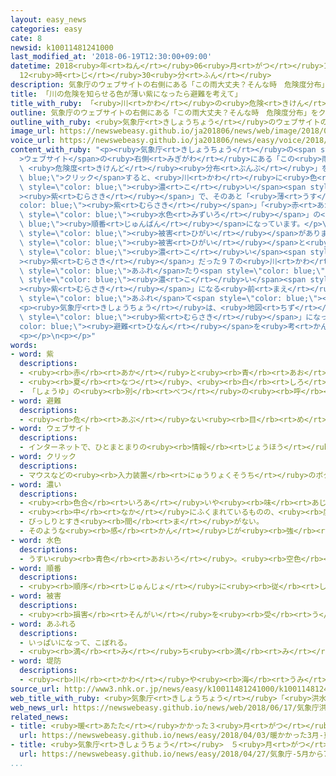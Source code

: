 ```yaml
---
layout: easy_news
categories: easy
cate: 8
newsid: k10011481241000
last_modified_at: '2018-06-19T12:30:00+09:00'
datetime: 2018<ruby>年<rt>ねん</rt></ruby>06<ruby>月<rt>がつ</rt></ruby>19<ruby>日<rt>にち</rt></ruby>
  12<ruby>時<rt>じ</rt></ruby>30<ruby>分<rt>ふん</rt></ruby>
description: 気象庁のウェブサイトの右側にある「この雨大丈夫？そんな時　危険度分布」をクリックすると、川に色がついている日本の地図が出てきます。
title: 「川の危険を知らせる色が薄い紫になったら避難を考えて」
title_with_ruby: 「<ruby>川<rt>かわ</rt></ruby>の<ruby>危険<rt>きけん</rt></ruby>を<ruby>知<rt>し</rt></ruby>らせる<ruby>色<rt>いろ</rt></ruby>が<ruby>薄<rt>うす</rt></ruby>い<ruby>紫<rt>むらさき</rt></ruby>になったら<ruby>避難<rt>ひなん</rt></ruby>を<ruby>考<rt>かんが</rt></ruby>えて」
outline: 気象庁のウェブサイトの右側にある「この雨大丈夫？そんな時　危険度分布」をクリックすると、川に色がついている日本の地図が出てきます。
outline_with_ruby: <ruby>気象庁<rt>きしょうちょう</rt></ruby>のウェブサイトの<ruby>右側<rt>みぎがわ</rt></ruby>にある「この<ruby>雨<rt>あめ</rt></ruby><ruby>大丈夫<rt>だいじょうぶ</rt></ruby>？そんな<ruby>時<rt>とき</rt></ruby>　<ruby>危険度<rt>きけんど</rt></ruby><ruby>分布<rt>ぶんぷ</rt></ruby>」をクリックすると、<ruby>川<rt>かわ</rt></ruby>に<ruby>色<rt>いろ</rt></ruby>がついている<ruby>日本<rt>にっぽん</rt></ruby>の<ruby>地図<rt>ちず</rt></ruby>が<ruby>出<rt>で</rt></ruby>てきます。
image_url: https://newswebeasy.github.io/ja201806/news/web/image/2018/06/17/K10011481241_1806170803_1806170807_01_03.jpg
voice_url: https://newswebeasy.github.io/ja201806/news/easy/voice/2018/06/19/k10011481241000.mp4
content_with_ruby: "<p><ruby>気象庁<rt>きしょうちょう</rt></ruby>の<span style=\"color: blue;\"\
  >ウェブサイト</span>の<ruby>右側<rt>みぎがわ</rt></ruby>にある「この<ruby>雨<rt>あめ</rt></ruby><ruby>大丈夫<rt>だいじょうぶ</rt></ruby>？そんな<ruby>時<rt>とき</rt></ruby>\
  \ <ruby>危険度<rt>きけんど</rt></ruby><ruby>分布<rt>ぶんぷ</rt></ruby>」を<span style=\"color:\
  \ blue;\">クリック</span>すると、<ruby>川<rt>かわ</rt></ruby>に<ruby>色<rt>いろ</rt></ruby>がついている<ruby>日本<rt>にっぽん</rt></ruby>の<ruby>地図<rt>ちず</rt></ruby>が<ruby>出<rt>で</rt></ruby>てきます。<ruby>雨<rt>あめ</rt></ruby>がたくさん<ruby>降<rt>ふ</rt></ruby>ると、<ruby>川<rt>かわ</rt></ruby>の<ruby>色<rt>いろ</rt></ruby>が<ruby>変<rt>か</rt></ruby>わって、どのくらい<ruby>危険<rt>きけん</rt></ruby>になるか<ruby>知<rt>し</rt></ruby>らせます。１<ruby>番<rt>ばん</rt></ruby><ruby>危険<rt>きけん</rt></ruby>な<ruby>場合<rt>ばあい</rt></ruby>は「<span\
  \ style=\"color: blue;\"><ruby>濃<rt>こ</rt></ruby>い</span><span style=\"color: blue;\"\
  ><ruby>紫<rt>むらさき</rt></ruby></span>」で、そのあと「<ruby>薄<rt>うす</rt></ruby>い<span style=\"\
  color: blue;\"><ruby>紫<rt>むらさき</rt></ruby></span>」「<ruby>赤<rt>あか</rt></ruby>」「<ruby>黄色<rt>きいろ</rt></ruby>」「<span\
  \ style=\"color: blue;\"><ruby>水色<rt>みずいろ</rt></ruby></span>」の<span style=\"color:\
  \ blue;\"><ruby>順番<rt>じゅんばん</rt></ruby></span>になっています。</p>\n<p><ruby>去年<rt>きょねん</rt></ruby>、<ruby>九州<rt>きゅうしゅう</rt></ruby>と<ruby>秋田県<rt>あきたけん</rt></ruby>は<ruby>雨<rt>あめ</rt></ruby>で<ruby>大<rt>おお</rt></ruby>きな<span\
  \ style=\"color: blue;\"><ruby>被害<rt>ひがい</rt></ruby></span>がありました。<ruby>気象庁<rt>きしょうちょう</rt></ruby>は、その<span\
  \ style=\"color: blue;\"><ruby>被害<rt>ひがい</rt></ruby></span>と<ruby>危険<rt>きけん</rt></ruby>を<ruby>知<rt>し</rt></ruby>らせた<ruby>色<rt>いろ</rt></ruby>を<ruby>比<rt>くら</rt></ruby>べました。１<ruby>番<rt>ばん</rt></ruby><ruby>危険<rt>きけん</rt></ruby>な「<span\
  \ style=\"color: blue;\"><ruby>濃<rt>こ</rt></ruby>い</span><span style=\"color: blue;\"\
  ><ruby>紫<rt>むらさき</rt></ruby></span>」だった９７の<ruby>川<rt>かわ</rt></ruby>のうち６７で、<ruby>川<rt>かわ</rt></ruby>の<ruby>水<rt>みず</rt></ruby>が<span\
  \ style=\"color: blue;\">あふれ</span>たり<span style=\"color: blue;\"><ruby>堤防<rt>ていぼう</rt></ruby></span>が<ruby>壊<rt>こわ</rt></ruby>れたりしたことがわかりました。「<span\
  \ style=\"color: blue;\"><ruby>濃<rt>こ</rt></ruby>い</span><span style=\"color: blue;\"\
  ><ruby>紫<rt>むらさき</rt></ruby></span>」になる<ruby>前<rt>まえ</rt></ruby>でも、<ruby>川<rt>かわ</rt></ruby>の<ruby>水<rt>みず</rt></ruby>が<span\
  \ style=\"color: blue;\">あふれ</span>て<span style=\"color: blue;\"><ruby>避難<rt>ひなん</rt></ruby></span>が<ruby>難<rt>むずか</rt></ruby>しかった<ruby>場合<rt>ばあい</rt></ruby>がありました。</p>\n\
  <p><ruby>気象庁<rt>きしょうちょう</rt></ruby>は、<ruby>地図<rt>ちず</rt></ruby>の<ruby>川<rt>かわ</rt></ruby>の<ruby>色<rt>いろ</rt></ruby>が２<ruby>番目<rt>ばんめ</rt></ruby>に<ruby>危険<rt>きけん</rt></ruby>な「<ruby>薄<rt>うす</rt></ruby>い<span\
  \ style=\"color: blue;\"><ruby>紫<rt>むらさき</rt></ruby></span>」になったら、すぐに<span style=\"\
  color: blue;\"><ruby>避難<rt>ひなん</rt></ruby></span>を<ruby>考<rt>かんが</rt></ruby>えてほしいと<ruby>言<rt>い</rt></ruby>っています。</p>\n\
  <p></p>\n<p></p>"
words:
- word: 紫
  descriptions:
  - <ruby><rb>赤</rb><rt>あか</rt></ruby>と<ruby><rb>青</rb><rt>あお</rt></ruby>の<ruby><rb>混</rb><rt>ま</rt></ruby>じった<ruby><rb>色</rb><rt>いろ</rt></ruby>。
  - <ruby><rb>夏</rb><rt>なつ</rt></ruby>、<ruby><rb>白</rb><rt>しろ</rt></ruby>い<ruby><rb>小花</rb><rt>こばな</rt></ruby>をつける<ruby><rb>草</rb><rt>くさ</rt></ruby>。<ruby><rb>根</rb><rt>ね</rt></ruby>からむらさき<ruby><rb>色</rb><rt>いろ</rt></ruby>の<ruby><rb>染料</rb><rt>せんりょう</rt></ruby>をとる。
  - 「しょうゆ」の<ruby><rb>別</rb><rt>べつ</rt></ruby>の<ruby><rb>呼</rb><rt>よ</rt></ruby>び<ruby><rb>方</rb><rt>かた</rt></ruby>。
- word: 避難
  descriptions:
  - <ruby><rb>危</rb><rt>あぶ</rt></ruby>ない<ruby><rb>目</rb><rt>め</rt></ruby>にあわないように、にげること。
- word: ウェブサイト
  descriptions:
  - インターネットで、ひとまとまりの<ruby><rb>情報</rb><rt>じょうほう</rt></ruby>が<ruby><rb>置</rb><rt>お</rt></ruby>かれている<ruby><rb>場所</rb><rt>ばしょ</rt></ruby>。サイト。
- word: クリック
  descriptions:
  - マウスなどの<ruby><rb>入力装置</rb><rt>にゅうりょくそうち</rt></ruby>のボタンをおすこと。二<ruby><rb>回</rb><rt>かい</rt></ruby><ruby><rb>続</rb><rt>つづ</rt></ruby>けておすことをダブルクリックという。
- word: 濃い
  descriptions:
  - <ruby><rb>色合</rb><rt>いろあ</rt></ruby>いや<ruby><rb>味</rb><rt>あじ</rt></ruby>などが<ruby><rb>強</rb><rt>つよ</rt></ruby>い。
  - <ruby><rb>中</rb><rt>なか</rt></ruby>にふくまれているものの、<ruby><rb>度合</rb><rt>どあ</rt></ruby>いが<ruby><rb>高</rb><rt>たか</rt></ruby>い。
  - びっしりとすき<ruby><rb>間</rb><rt>ま</rt></ruby>がない。
  - そのような<ruby><rb>感</rb><rt>かん</rt></ruby>じが<ruby><rb>強</rb><rt>つよ</rt></ruby>い。
- word: 水色
  descriptions:
  - うすい<ruby><rb>青色</rb><rt>あおいろ</rt></ruby>。<ruby><rb>空色</rb><rt>そらいろ</rt></ruby>。
- word: 順番
  descriptions:
  - <ruby><rb>順序</rb><rt>じゅんじょ</rt></ruby>に<ruby><rb>従</rb><rt>したが</rt></ruby>ってすること。また、その<ruby><rb>順序</rb><rt>じゅんじょ</rt></ruby>。
- word: 被害
  descriptions:
  - <ruby><rb>損害</rb><rt>そんがい</rt></ruby>を<ruby><rb>受</rb><rt>う</rt></ruby>けること。また、<ruby><rb>受</rb><rt>う</rt></ruby>けた<ruby><rb>害</rb><rt>がい</rt></ruby>。
- word: あふれる
  descriptions:
  - いっぱいになって、こぼれる。
  - <ruby><rb>満</rb><rt>み</rt></ruby>ち<ruby><rb>満</rb><rt>み</rt></ruby>ちている。いっぱいである。
- word: 堤防
  descriptions:
  - <ruby><rb>川</rb><rt>かわ</rt></ruby>や<ruby><rb>海</rb><rt>うみ</rt></ruby>があふれないように、<ruby><rb>川岸</rb><rt>かわぎし</rt></ruby>や<ruby><rb>海岸</rb><rt>かいがん</rt></ruby>に、<ruby><rb>石</rb><rt>いし</rt></ruby>やコンクリートなどで<ruby><rb>築</rb><rt>きず</rt></ruby>いたもの。つつみ。<ruby><rb>土手</rb><rt>どて</rt></ruby>。
source_url: http://www3.nhk.or.jp/news/easy/k10011481241000/k10011481241000.html
web_title_with_ruby: <ruby>気象庁<rt>きしょうちょう</rt></ruby>「<ruby>洪水<rt>こうずい</rt></ruby><ruby>警報<rt>けいほう</rt></ruby>の<ruby>危険度<rt>きけんど</rt></ruby><ruby>分布<rt>ぶんぷ</rt></ruby>」<ruby>情報<rt>じょうほう</rt></ruby>を<ruby>避難<rt>ひなん</rt></ruby>の<ruby>目安<rt>めやす</rt></ruby>に
web_news_url: https://newswebeasy.github.io/news/web/2018/06/17/気象庁洪水警報の危険度分布情報を避難の目安に
related_news:
- title: <ruby>暖<rt>あたた</rt></ruby>かかった３<ruby>月<rt>がつ</rt></ruby>　<ruby>東日本<rt>ひがしにほん</rt></ruby>では<ruby>平均<rt>へいきん</rt></ruby><ruby>気温<rt>きおん</rt></ruby>が<ruby>今<rt>いま</rt></ruby>までで<ruby>最<rt>もっと</rt></ruby>も<ruby>高<rt>たか</rt></ruby>かった
  url: https://newswebeasy.github.io/news/easy/2018/04/03/暖かかった3月-東日本では平均気温が今までで最も高かった
- title: <ruby>気象庁<rt>きしょうちょう</rt></ruby>　５<ruby>月<rt>がつ</rt></ruby>から７<ruby>月<rt>がつ</rt></ruby>は<ruby>暑<rt>あつ</rt></ruby>くて<ruby>梅雨<rt>つゆ</rt></ruby>には<ruby>雨<rt>あめ</rt></ruby>が<ruby>多<rt>おお</rt></ruby>くなりそう
  url: https://newswebeasy.github.io/news/easy/2018/04/27/気象庁-5月から7月は暑くて梅雨には雨が多くなりそう
...
```


